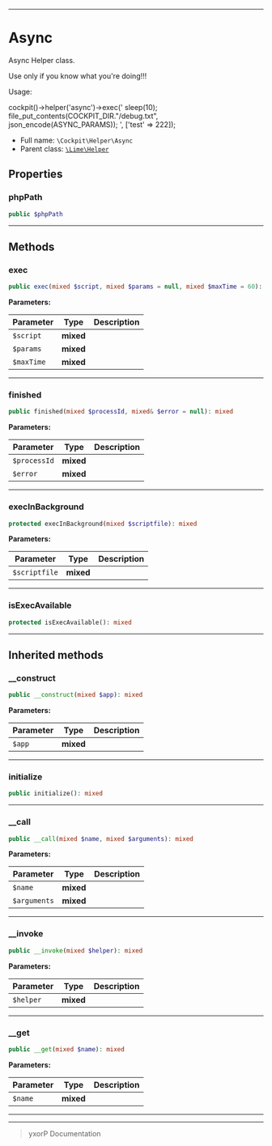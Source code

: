 ***

# Async

Async Helper class.

Use only if you know what you're doing!!!

Usage:

cockpit()->helper('async')->exec('
   sleep(10);
   file_put_contents(COCKPIT_DIR."/debug.txt", json_encode(ASYNC_PARAMS));
', ['test' => 222]);

* Full name: `\Cockpit\Helper\Async`
* Parent class: [`\Lime\Helper`](../../Lime/Helper.md)



## Properties


### phpPath



```php
public $phpPath
```






***

## Methods


### exec



```php
public exec(mixed $script, mixed $params = null, mixed $maxTime = 60): mixed
```








**Parameters:**

| Parameter | Type | Description |
|-----------|------|-------------|
| `$script` | **mixed** |  |
| `$params` | **mixed** |  |
| `$maxTime` | **mixed** |  |




***

### finished



```php
public finished(mixed $processId, mixed& $error = null): mixed
```








**Parameters:**

| Parameter | Type | Description |
|-----------|------|-------------|
| `$processId` | **mixed** |  |
| `$error` | **mixed** |  |




***

### execInBackground



```php
protected execInBackground(mixed $scriptfile): mixed
```








**Parameters:**

| Parameter | Type | Description |
|-----------|------|-------------|
| `$scriptfile` | **mixed** |  |




***

### isExecAvailable



```php
protected isExecAvailable(): mixed
```











***


## Inherited methods


### __construct



```php
public __construct(mixed $app): mixed
```








**Parameters:**

| Parameter | Type | Description |
|-----------|------|-------------|
| `$app` | **mixed** |  |




***

### initialize



```php
public initialize(): mixed
```











***

### __call



```php
public __call(mixed $name, mixed $arguments): mixed
```








**Parameters:**

| Parameter | Type | Description |
|-----------|------|-------------|
| `$name` | **mixed** |  |
| `$arguments` | **mixed** |  |




***

### __invoke



```php
public __invoke(mixed $helper): mixed
```








**Parameters:**

| Parameter | Type | Description |
|-----------|------|-------------|
| `$helper` | **mixed** |  |




***

### __get



```php
public __get(mixed $name): mixed
```








**Parameters:**

| Parameter | Type | Description |
|-----------|------|-------------|
| `$name` | **mixed** |  |




***


***
> yxorP Documentation
